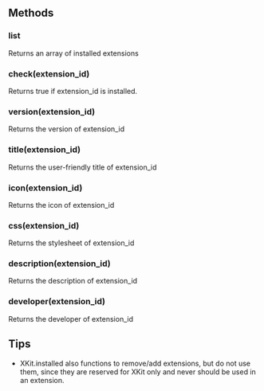 ## Methods

### list
Returns an array of installed extensions

### check(extension_id)
Returns true if extension_id is installed.

### version(extension_id)
Returns the version of extension_id

### title(extension_id)
Returns the user-friendly title of extension_id

### icon(extension_id)
Returns the icon of extension_id

### css(extension_id)
Returns the stylesheet of extension_id

### description(extension_id)
Returns the description of extension_id

### developer(extension_id)
Returns the developer of extension_id

## Tips
* XKit.installed also functions to remove/add extensions, but do not use them, since they are reserved for XKit only and never should be used in an extension.